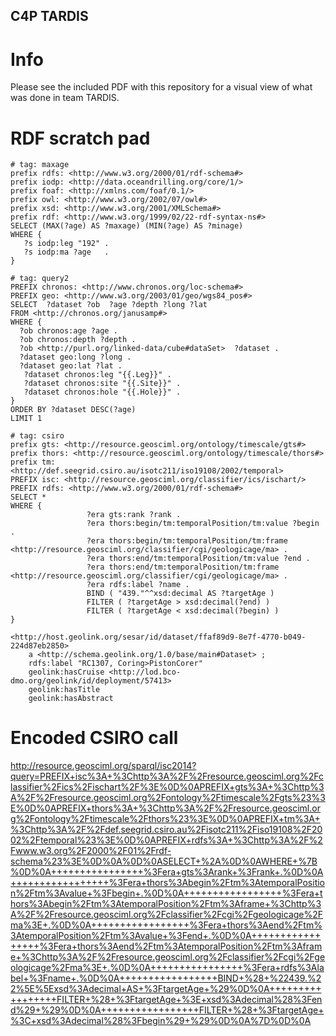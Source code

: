 ## C4P TARDIS

# Info
Please see the included PDF with this repository for a visual view of what was done in team TARDIS.

# RDF scratch pad


```
# tag: maxage
prefix rdfs: <http://www.w3.org/2000/01/rdf-schema#> 
prefix iodp: <http://data.oceandrilling.org/core/1/> 
prefix foaf: <http://xmlns.com/foaf/0.1/> 
prefix owl: <http://www.w3.org/2002/07/owl#> 
prefix xsd: <http://www.w3.org/2001/XMLSchema#> 
prefix rdf: <http://www.w3.org/1999/02/22-rdf-syntax-ns#> 
SELECT (MAX(?age) AS ?maxage) (MIN(?age) AS ?minage)
WHERE {
   ?s iodp:leg "192" .
   ?s iodp:ma ?age   .
}
```

```
# tag: query2
PREFIX chronos: <http://www.chronos.org/loc-schema#>
PREFIX geo: <http://www.w3.org/2003/01/geo/wgs84_pos#>
SELECT  ?dataset ?ob  ?age ?depth ?long ?lat
FROM <http://chronos.org/janusamp#>
WHERE {
  ?ob chronos:age ?age . 
  ?ob chronos:depth ?depth . 
  ?ob <http://purl.org/linked-data/cube#dataSet>  ?dataset .
  ?dataset geo:long ?long .
  ?dataset geo:lat ?lat .
   ?dataset chronos:leg "{{.Leg}}" .  
   ?dataset chronos:site "{{.Site}}" .
   ?dataset chronos:hole "{{.Hole}}" . 
}
ORDER BY ?dataset DESC(?age)
LIMIT 1
```

```
# tag: csiro
prefix gts: <http://resource.geosciml.org/ontology/timescale/gts#> 
prefix thors: <http://resource.geosciml.org/ontology/timescale/thors#> 
prefix tm: <http://def.seegrid.csiro.au/isotc211/iso19108/2002/temporal>
PREFIX isc: <http://resource.geosciml.org/classifier/ics/ischart/>
PREFIX rdfs: <http://www.w3.org/2000/01/rdf-schema#>
SELECT *
WHERE {
                 ?era gts:rank ?rank .
                 ?era thors:begin/tm:temporalPosition/tm:value ?begin .
                 ?era thors:begin/tm:temporalPosition/tm:frame <http://resource.geosciml.org/classifier/cgi/geologicage/ma> .
                 ?era thors:end/tm:temporalPosition/tm:value ?end .
                 ?era thors:end/tm:temporalPosition/tm:frame <http://resource.geosciml.org/classifier/cgi/geologicage/ma> .
                 ?era rdfs:label ?name .
                 BIND ( "439."^^xsd:decimal AS ?targetAge )
                 FILTER ( ?targetAge > xsd:decimal(?end) )
                 FILTER ( ?targetAge < xsd:decimal(?begin) )
}
```


 ```
 <http://host.geolink.org/sesar/id/dataset/ffaf89d9-8e7f-4770-b049-224d87eb2850>
     a <http://schema.geolink.org/1.0/base/main#Dataset> ;
     rdfs:label "RC1307, Coring>PistonCorer"
     geolink:hasCruise <http://lod.bco-dmo.org/geolink/id/deployment/57413>
     geolink:hasTitle
     geolink:hasAbstract

 ```



# Encoded CSIRO call

 http://resource.geosciml.org/sparql/isc2014?query=PREFIX+isc%3A+%3Chttp%3A%2F%2Fresource.geosciml.org%2Fclassifier%2Fics%2Fischart%2F%3E%0D%0APREFIX+gts%3A+%3Chttp%3A%2F%2Fresource.geosciml.org%2Fontology%2Ftimescale%2Fgts%23%3E%0D%0APREFIX+thors%3A+%3Chttp%3A%2F%2Fresource.geosciml.org%2Fontology%2Ftimescale%2Fthors%23%3E%0D%0APREFIX+tm%3A+%3Chttp%3A%2F%2Fdef.seegrid.csiro.au%2Fisotc211%2Fiso19108%2F2002%2Ftemporal%23%3E%0D%0APREFIX+rdfs%3A+%3Chttp%3A%2F%2Fwww.w3.org%2F2000%2F01%2Frdf-schema%23%3E%0D%0A%0D%0ASELECT+%2A%0D%0AWHERE+%7B%0D%0A++++++++++++++++%3Fera+gts%3Arank+%3Frank+.%0D%0A+++++++++++++++++%3Fera+thors%3Abegin%2Ftm%3AtemporalPosition%2Ftm%3Avalue+%3Fbegin+.%0D%0A+++++++++++++++++%3Fera+thors%3Abegin%2Ftm%3AtemporalPosition%2Ftm%3Aframe+%3Chttp%3A%2F%2Fresource.geosciml.org%2Fclassifier%2Fcgi%2Fgeologicage%2Fma%3E+.%0D%0A+++++++++++++++++%3Fera+thors%3Aend%2Ftm%3AtemporalPosition%2Ftm%3Avalue+%3Fend+.%0D%0A+++++++++++++++++%3Fera+thors%3Aend%2Ftm%3AtemporalPosition%2Ftm%3Aframe+%3Chttp%3A%2F%2Fresource.geosciml.org%2Fclassifier%2Fcgi%2Fgeologicage%2Fma%3E+.%0D%0A++++++++++++++++%3Fera+rdfs%3Alabel+%3Fname+.%0D%0A+++++++++++++++++BIND+%28+%22439.%22%5E%5Exsd%3Adecimal+AS+%3FtargetAge+%29%0D%0A+++++++++++++++++FILTER+%28+%3FtargetAge+%3E+xsd%3Adecimal%28%3Fend%29+%29%0D%0A+++++++++++++++++FILTER+%28+%3FtargetAge+%3C+xsd%3Adecimal%28%3Fbegin%29+%29%0D%0A%7D%0D%0A



